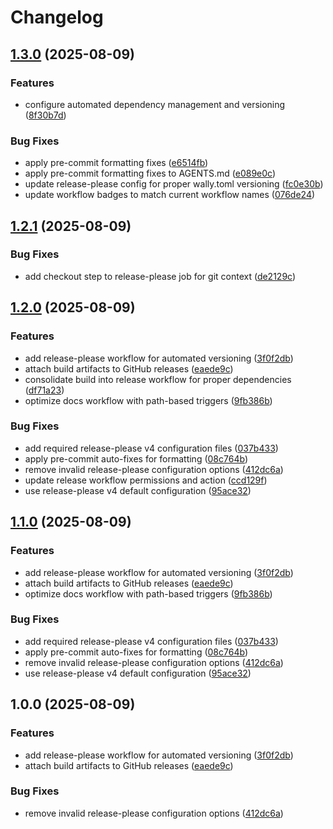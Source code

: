 # Changelog

## [1.3.0](https://github.com/kristian-petras/completionist/compare/completionist-v1.2.1...completionist-v1.3.0) (2025-08-09)


### Features

* configure automated dependency management and versioning ([8f30b7d](https://github.com/kristian-petras/completionist/commit/8f30b7d68968ea40b426e120b537110b7f97d501))


### Bug Fixes

* apply pre-commit formatting fixes ([e6514fb](https://github.com/kristian-petras/completionist/commit/e6514fb789374f22cbe68353b644ce9e65b6a96c))
* apply pre-commit formatting fixes to AGENTS.md ([e089e0c](https://github.com/kristian-petras/completionist/commit/e089e0cbaa213c58f1884503fc60d91675ae46c6))
* update release-please config for proper wally.toml versioning ([fc0e30b](https://github.com/kristian-petras/completionist/commit/fc0e30b8e5331b1616cf7283f5996832363e7eb0))
* update workflow badges to match current workflow names ([076de24](https://github.com/kristian-petras/completionist/commit/076de243f97f32928b6bbecad8768c4ea66ff2f3))

## [1.2.1](https://github.com/kristian-petras/completionist/compare/completionist-v1.2.0...completionist-v1.2.1) (2025-08-09)


### Bug Fixes

* add checkout step to release-please job for git context ([de2129c](https://github.com/kristian-petras/completionist/commit/de2129cd729aa6af8758130c683cf5f0964bad72))

## [1.2.0](https://github.com/kristian-petras/completionist/compare/completionist-v1.1.0...completionist-v1.2.0) (2025-08-09)


### Features

* add release-please workflow for automated versioning ([3f0f2db](https://github.com/kristian-petras/completionist/commit/3f0f2dba0cc3523b280f6df1a836eb7a93de2698))
* attach build artifacts to GitHub releases ([eaede9c](https://github.com/kristian-petras/completionist/commit/eaede9c78486677c625ac42de58bb89a4576eb03))
* consolidate build into release workflow for proper dependencies ([df71a23](https://github.com/kristian-petras/completionist/commit/df71a23fbbe46fa884fb68e9a99520ba004880ad))
* optimize docs workflow with path-based triggers ([9fb386b](https://github.com/kristian-petras/completionist/commit/9fb386bb3d1887a608bcb5ac9803b86ed29f4666))


### Bug Fixes

* add required release-please v4 configuration files ([037b433](https://github.com/kristian-petras/completionist/commit/037b433c40b82f6fc9cf6a1acde8aa4d3cabdd57))
* apply pre-commit auto-fixes for formatting ([08c764b](https://github.com/kristian-petras/completionist/commit/08c764b3cd2a0f9a976ec9fac29b91001a46d440))
* remove invalid release-please configuration options ([412dc6a](https://github.com/kristian-petras/completionist/commit/412dc6a7d280e0168831e1cfa09896f08741298e))
* update release workflow permissions and action ([ccd129f](https://github.com/kristian-petras/completionist/commit/ccd129fcda0fd4926026e46f5b7e8b29ba7083ea))
* use release-please v4 default configuration ([95ace32](https://github.com/kristian-petras/completionist/commit/95ace32f33ee6b596bbdd17272848958077cb1de))

## [1.1.0](https://github.com/kristian-petras/completionist/compare/completionist-v1.0.0...completionist-v1.1.0) (2025-08-09)


### Features

* add release-please workflow for automated versioning ([3f0f2db](https://github.com/kristian-petras/completionist/commit/3f0f2dba0cc3523b280f6df1a836eb7a93de2698))
* attach build artifacts to GitHub releases ([eaede9c](https://github.com/kristian-petras/completionist/commit/eaede9c78486677c625ac42de58bb89a4576eb03))
* optimize docs workflow with path-based triggers ([9fb386b](https://github.com/kristian-petras/completionist/commit/9fb386bb3d1887a608bcb5ac9803b86ed29f4666))


### Bug Fixes

* add required release-please v4 configuration files ([037b433](https://github.com/kristian-petras/completionist/commit/037b433c40b82f6fc9cf6a1acde8aa4d3cabdd57))
* apply pre-commit auto-fixes for formatting ([08c764b](https://github.com/kristian-petras/completionist/commit/08c764b3cd2a0f9a976ec9fac29b91001a46d440))
* remove invalid release-please configuration options ([412dc6a](https://github.com/kristian-petras/completionist/commit/412dc6a7d280e0168831e1cfa09896f08741298e))
* use release-please v4 default configuration ([95ace32](https://github.com/kristian-petras/completionist/commit/95ace32f33ee6b596bbdd17272848958077cb1de))

## 1.0.0 (2025-08-09)


### Features

* add release-please workflow for automated versioning ([3f0f2db](https://github.com/kristian-petras/completionist/commit/3f0f2dba0cc3523b280f6df1a836eb7a93de2698))
* attach build artifacts to GitHub releases ([eaede9c](https://github.com/kristian-petras/completionist/commit/eaede9c78486677c625ac42de58bb89a4576eb03))


### Bug Fixes

* remove invalid release-please configuration options ([412dc6a](https://github.com/kristian-petras/completionist/commit/412dc6a7d280e0168831e1cfa09896f08741298e))

